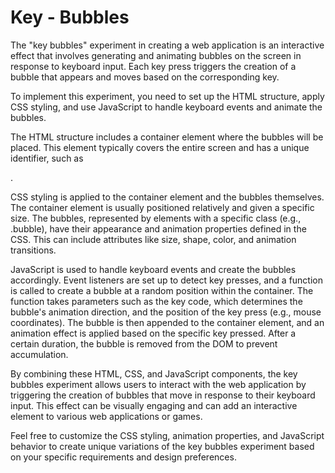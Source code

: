 # Key - Bubbles

The "key bubbles" experiment in creating a web application is an interactive effect that involves generating and animating bubbles on the screen in response to keyboard input. Each key press triggers the creation of a bubble that appears and moves based on the corresponding key.

To implement this experiment, you need to set up the HTML structure, apply CSS styling, and use JavaScript to handle keyboard events and animate the bubbles.

The HTML structure includes a container element where the bubbles will be placed. This element typically covers the entire screen and has a unique identifier, such as <div id="container"></div>.

CSS styling is applied to the container element and the bubbles themselves. The container element is usually positioned relatively and given a specific size. The bubbles, represented by elements with a specific class (e.g., .bubble), have their appearance and animation properties defined in the CSS. This can include attributes like size, shape, color, and animation transitions.

JavaScript is used to handle keyboard events and create the bubbles accordingly. Event listeners are set up to detect key presses, and a function is called to create a bubble at a random position within the container. The function takes parameters such as the key code, which determines the bubble's animation direction, and the position of the key press (e.g., mouse coordinates). The bubble is then appended to the container element, and an animation effect is applied based on the specific key pressed. After a certain duration, the bubble is removed from the DOM to prevent accumulation.

By combining these HTML, CSS, and JavaScript components, the key bubbles experiment allows users to interact with the web application by triggering the creation of bubbles that move in response to their keyboard input. This effect can be visually engaging and can add an interactive element to various web applications or games.

Feel free to customize the CSS styling, animation properties, and JavaScript behavior to create unique variations of the key bubbles experiment based on your specific requirements and design preferences.
